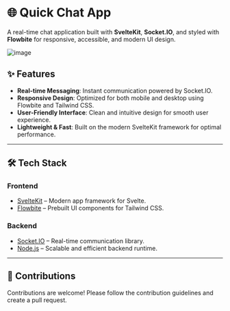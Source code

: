 # 🌐 Quick Chat App  
A real-time chat application built with **SvelteKit**, **Socket.IO**, and styled with **Flowbite** for responsive, accessible, and modern UI design.  

![image](https://github.com/user-attachments/assets/581405f7-fcd0-4318-b1cf-7b62a411f28d)


## ✨ Features  
- **Real-time Messaging**: Instant communication powered by Socket.IO.  
- **Responsive Design**: Optimized for both mobile and desktop using Flowbite and Tailwind CSS.  
- **User-Friendly Interface**: Clean and intuitive design for smooth user experience.  
- **Lightweight & Fast**: Built on the modern SvelteKit framework for optimal performance.  

---

## 🛠️ Tech Stack  

### Frontend  
- [SvelteKit](https://kit.svelte.dev/) – Modern app framework for Svelte.  
- [Flowbite](https://flowbite.com/) – Prebuilt UI components for Tailwind CSS.  

### Backend  
- [Socket.IO](https://socket.io/) – Real-time communication library.  
- [Node.js](https://nodejs.org/) – Scalable and efficient backend runtime.  

---

## 🤝 Contributions

Contributions are welcome! Please follow the contribution guidelines and create a pull request.


